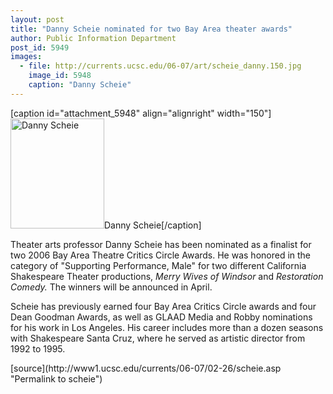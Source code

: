 ```yaml
---
layout: post
title: "Danny Scheie nominated for two Bay Area theater awards"
author: Public Information Department
post_id: 5949
images:
  - file: http://currents.ucsc.edu/06-07/art/scheie_danny.150.jpg
    image_id: 5948
    caption: "Danny Scheie"
---
```


[caption id="attachment_5948" align="alignright" width="150"]<a href="http://localhost/mysite/wp-content/uploads/2007/02/scheie_danny.150.jpg"><img class="size-full wp-image-5948" src="http://localhost/mysite/wp-content/uploads/2007/02/scheie_danny.150.jpg" alt="Danny Scheie" width="150" height="176" /></a>Danny Scheie[/caption]
<a name="content" id="content"></a>
<p>
  Theater arts professor Danny Scheie has been nominated as a finalist for two 2006 Bay Area Theatre Critics Circle Awards. He was honored in the category of "Supporting Performance, Male" for two different California Shakespeare Theater productions, <i>Merry Wives of Windsor</i> and <i>Restoration Comedy.</i> The winners will be announced in April.
</p>
<p>
  Scheie has previously earned four Bay Area Critics Circle awards and four Dean Goodman Awards, as well as GLAAD Media and Robby nominations for his work in Los Angeles. His career includes more than a dozen seasons with Shakespeare Santa Cruz, where he served as artistic director from 1992 to 1995.
</p>
[source](http://www1.ucsc.edu/currents/06-07/02-26/scheie.asp "Permalink to scheie")
